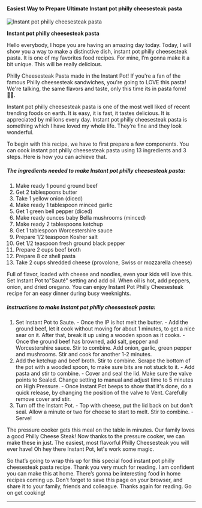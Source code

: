             

#### Easiest Way to Prepare Ultimate Instant pot philly cheesesteak pasta

![Instant pot philly cheesesteak pasta](https://img-global.cpcdn.com/recipes/ba54fefac3681d33/751x532cq70/instant-pot-philly-cheesesteak-pasta-recipe-main-photo.jpg)

**Instant pot philly cheesesteak pasta**

Hello everybody, I hope you are having an amazing day today. Today, I will show you a way to make a distinctive dish, instant pot philly cheesesteak pasta. It is one of my favorites food recipes. For mine, I’m gonna make it a bit unique. This will be really delicious.

Philly Cheesesteak Pasta made in the Instant Pot! If you're a fan of the famous Philly cheesesteak sandwiches, you're going to LOVE this pasta! We're talking, the same flavors and taste, only this time its in pasta form! 🙌🏼.

Instant pot philly cheesesteak pasta is one of the most well liked of recent trending foods on earth. It is easy, it is fast, it tastes delicious. It is appreciated by millions every day. Instant pot philly cheesesteak pasta is something which I have loved my whole life. They’re fine and they look wonderful.

To begin with this recipe, we have to first prepare a few components. You can cook instant pot philly cheesesteak pasta using 13 ingredients and 3 steps. Here is how you can achieve that.

##### The ingredients needed to make Instant pot philly cheesesteak pasta:

1.  Make ready 1 pound ground beef
2.  Get 2 tablespoons butter
3.  Take 1 yellow onion (diced)
4.  Make ready 1 tablespoon minced garlic
5.  Get 1 green bell pepper (diced)
6.  Make ready ounces baby Bella mushrooms (minced)
7.  Make ready 2 tablespoons ketchup
8.  Get 1 tablespoon Worcestershire sauce
9.  Prepare 1/2 teaspoon Kosher salt
10.  Get 1/2 teaspoon fresh ground black pepper
11.  Prepare 2 cups beef broth
12.  Prepare 8 oz shell pasta
13.  Take 2 cups shredded cheese (provolone, Swiss or mozzarella cheese)

Full of flavor, loaded with cheese and noodles, even your kids will love this. Set Instant Pot to"Sauté" setting and add oil. When oil is hot, add peppers, onion, and dried oregano. You can enjoy Instant Pot Philly Cheesesteak recipe for an easy dinner during busy weeknights.

##### Instructions to make Instant pot philly cheesesteak pasta:

1.  Set Instant Pot to Saute. - Once the IP is hot melt the butter. - Add the ground beef, let it cook without moving for about 1 minutes, to get a nice sear on it. After that, break it up using a wooden spoon as it cooks. - Once the ground beef has browned, add salt, pepper and Worcestershire sauce. Stir to combine. Add onion, garlic, green pepper and mushrooms. Stir and cook for another 1-2 minutes.
2.  Add the ketchup and beef broth. Stir to combine. Scrape the bottom of the pot with a wooded spoon, to make sure bits are not stuck to it. - Add pasta and stir to combine. - Cover and seal the lid. Make sure the valve points to Sealed. Change setting to manual and adjust time to 5 minutes on High Pressure. - Once Instant Pot beeps to show that it's done, do a quick release, by changing the position of the valve to Vent. Carefully remove cover and stir.
3.  Turn off the Instant Pot. - Top with cheese, put the lid back on but don't seal. Allow a minute or two for cheese to start to melt. Stir to combine. - Serve!

The pressure cooker gets this meal on the table in minutes. Our family loves a good Philly Cheese Steak! Now thanks to the pressure cooker, we can make these in just. The easiest, most flavorful Philly Cheesesteak you will ever have! Oh hey there Instant Pot, let's work some magic.

So that’s going to wrap this up for this special food instant pot philly cheesesteak pasta recipe. Thank you very much for reading. I am confident you can make this at home. There’s gonna be interesting food in home recipes coming up. Don’t forget to save this page on your browser, and share it to your family, friends and colleague. Thanks again for reading. Go on get cooking!

* * *